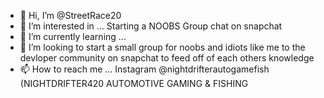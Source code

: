 - 👋 Hi, I’m @StreetRace20
- 👀 I’m interested in ... Starting a NOOBS Group chat on snapchat 
- 🌱 I’m currently learning ...
- 💞️ I’m looking to start a small group for noobs and idiots like me to the devloper community on snapchat to feed off of each others knowledge 
- 📫 How to reach me ... Instagram @nightdrifterautogamefish (NIGHTDRIFTER420 AUTOMOTIVE GAMING & FISHING 

<!---
StreetRace20/StreetRace20 is a ✨ special ✨ repository because its `README.md` (this file) appears on your GitHub profile.
You can click the Preview link to take a look at your changes.
--->
